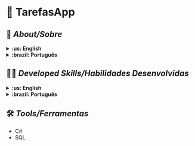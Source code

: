 # :round_pushpin: TarefasApp

## :page_with_curl: _About/Sobre_

<details>
  <summary markdown="span"><strong>:us: English</strong></summary><br />

Project of C# developed by me ([Alany Fernandes](https://www.linkedin.com/in/alanyfernandes/)).
<br />
In this project, I did a CRUD for 2 tables, "Usuarios" and "Tarefas", I used ORM Entity Framework to do my tables.
</details>

<details>
  <summary markdown="span"><strong>:brazil: Português</strong></summary><br />

Projeto C# desenvolvido por ([Alany Fernandes](https://www.linkedin.com/in/alanyfernandes/)).
<br />
Nesse projeto foi desenvolvido um CRUD para manusear as tabelas de Usuarios e Tarefas, para isso, utilizei o ORM Entity Frameword para fazer minhas tabelas.
<br />
</details>

## :man_technologist: _Developed Skills/Habilidades Desenvolvidas_

<details>
  <summary markdown="span"><strong>:us: English</strong></summary><br />

* CRUD to Tables;
* Use my knowledge of C#, SQL;
<br />
</details>
<details>
  <summary markdown="span"><strong>:brazil: Português</strong></summary><br />

* Fazer Crud das tabelas;
* Usar meu conhecimneto de C# e SQL;

<br />
</details>

## :hammer_and_wrench: _Tools/Ferramentas_

* C#
* SQL

